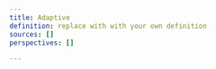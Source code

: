 ```yaml
---
title: Adaptive
definition: replace with with your own definition
sources: []
perspectives: []

---
```

